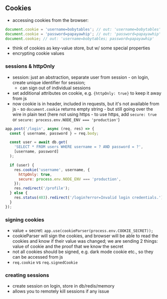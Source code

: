 ## Cookies

- accessing cookies from the browser:

```js
document.cookie = 'username=bobytables'; // out: 'username=bobytables'
document.cookie = 'password=papayawhip'; // out: 'password=papayawhip'
document.cookie; // out: 'username=bobytables; password=papayawhip'
```

- think of cookies as key-value store, but w/ some special properties
- encrypting cookie values

### sessions & httpOnly

- session: just an abstraction, separate user from session - on login, create unique identifier for session;
  - can sign out of individual sessions
- set additional attributes on cookie, e.g. `{httpOnly: true}` to keep it away from js
- now cookie is in header, included in requests, but it's not available from js - so `document.cookie` returns empty string - but still going over the wire in plain text (here not using https - to use https, add `secure: true` or `secure: process.env.NODE_ENV === 'production'`)

```js
app.post('/login', async (req, res) => {
  const { username, password } = req.body;

  const user = await db.get(
    'SELECT * FROM users WHERE username = ? AND password = ?',
    [username, password]
  );

  if (user) {
    res.cookie('username', username, {
      httpOnly: true,
      secure: process.env.NODE_ENV === 'production',
    });
    res.redirect('/profile');
  } else {
    res.status(403).redirect('/login?error=Invalid login credentials.');
  }
});
```

### signing cookies

- value + secret:
  `app.use(cookieParser(process.env.COOKIE_SECRET));`
- cookieParser will sign the cookies, and browser will be able to read the cookies and know if their value was changed; we are sending 2 things: value of cookie and the proof that we know the secret
- not all cookies should be signed, e.g. dark mode cookie etc., so they can be accessed from js
- `req.cookie` vs `req.signedCookie`

### creating sessions

- create session on login, store in db/redis/memory
- allows you to remotely kill sessions if any issue

